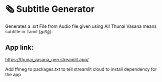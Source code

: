 # 🗞 Subtitle Generator


Generates a .srt File from Audio file given using AI! Thunai Vasana means subtitle in Tamil (தமிழ்).

## App link:

https://thunai_vasana_gen.streamlit.app/

Add ffmeg to packages.txt to tell streamlit cloud to install dependency for the app




